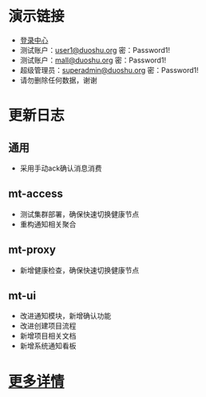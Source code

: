 # 演示链接
- [登录中心](https://auth.duoshu.org)
- 测试账户：user1@duoshu.org 密：Password1!
- 测试账户：mall@duoshu.org 密：Password1!
- 超级管理员：superadmin@duoshu.org 密：Password1!
- 请勿删除任何数据，谢谢
# 更新日志
## 通用
- 采用手动ack确认消息消费
## mt-access
- 测试集群部署，确保快速切换健康节点
- 重构通知相关聚合
## mt-proxy
- 新增健康检查，确保快速切换健康节点
## mt-ui
- 改进通知模块，新增确认功能
- 改进创建项目流程
- 新增项目相关文档
- 新增系统通知看板
# [更多详情](https://github.com/publicdevop2019/mt-auth/projects/9)